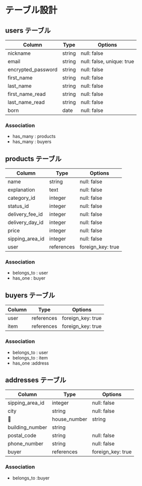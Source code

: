# テーブル設計

## users テーブル
| Column              | Type     | Options                   |
| ------------------- | -------- | ------------------------- |
| nickname            | string   | null: false               |
| email               | string   | null: false, unique: true |
| encrypted_password  | string   | null: false               |
| first_name          | string   | null: false               |
| last_name           | string   | null: false               |
| first_name_read     | string   | null: false               |
| last_name_read      | string   | null: false               |
| born                | date     | null: false               |

### Association

- has_many : products
- has_many : buyers


## products テーブル
| Column           | Type       | Options           |
| ---------------- | ---------- | ----------------- |
| name             | string     | null: false       |
| explanation      | text       | null: false       |
| category_id      | integer    | null: false       |
| status_id        | integer    | null: false       |
| delivery_fee_id  | integer    | null: false       |
| delivery_day_id  | integer    | null: false       |
| price            | integer    | null: false       |
| sipping_area_id  | integer    | null: false       |
| user             | references | foreign_key: true |

### Association

- belongs_to : user
- has_one : buyer

## buyers テーブル
| Column           | Type       | Options           |
| ---------------- | ---------- | ----------------- |
| user             | references | foreign_key: true |
| item             | references | foreign_key: true |

### Association

- belongs_to : user
- belongs_to : item
- has_one :address

## addresses テーブル
| Column          | Type       | Options           |
| --------------- | ---------- | ----------------- |
| sipping_area_id | integer    | null: false       |
| city            | string     | null: false       |
| house_number    | string     | null: false       |
| building_number | string     |                   |
| postal_code     | string     | null: false       |
| phone_number    | string     | null: false       |
| buyer           | references | foreign_key: true |

### Association

- belongs_to :buyer